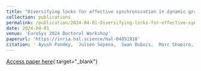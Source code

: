 ```yaml
---
title: "Diversifying locks for effective synchronization in dynamic graphs"
collection: publications
permalink: /publication/2024-04-01-Diversifying-locks-for-effective-synchronization-in-dynamic-graphs
date: 2024-04-01
venue: 'EuroSys 2024 Doctoral Workshop'
paperurl: 'https://inria.hal.science/hal-04851918'
citation: ' Ayush Pandey,  Julien Sopena,  Swan Dubois,  Marc Shapiro, &quot;Diversifying locks for effective synchronization in dynamic graphs.&quot; EuroSys 2024 Doctoral Workshop, 2024.'
---
```

[Access paper here](https://inria.hal.science/hal-04851918){:target="_blank"}
